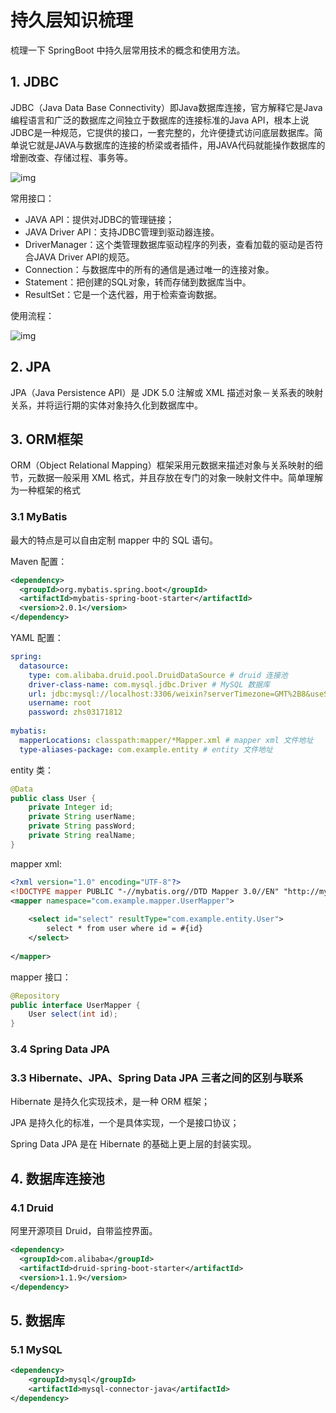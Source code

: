 # 持久层知识梳理

梳理一下 SpringBoot 中持久层常用技术的概念和使用方法。

## 1. JDBC

JDBC（Java Data Base Connectivity）即Java数据库连接，官方解释它是Java编程语言和广泛的数据库之间独立于数据库的连接标准的Java API，根本上说JDBC是一种规范，它提供的接口，一套完整的，允许便捷式访问底层数据库。简单说它就是JAVA与数据库的连接的桥梁或者插件，用JAVA代码就能操作数据库的增删改查、存储过程、事务等。

![img](https://images2015.cnblogs.com/blog/1066658/201702/1066658-20170203195903651-1572602039.png)

常用接口：

- JAVA API：提供对JDBC的管理链接；
- JAVA Driver API：支持JDBC管理到驱动器连接。
- DriverManager：这个类管理数据库驱动程序的列表，查看加载的驱动是否符合JAVA Driver API的规范。
- Connection：与数据库中的所有的通信是通过唯一的连接对象。
- Statement：把创建的SQL对象，转而存储到数据库当中。
- ResultSet：它是一个迭代器，用于检索查询数据。

使用流程：

![img](https://images2015.cnblogs.com/blog/1066658/201702/1066658-20170203203022667-674491962.png)

## 2. JPA

JPA（Java Persistence API）是 JDK 5.0 注解或 XML 描述对象－关系表的映射关系，并将运行期的实体对象持久化到数据库中。

## 3. ORM框架

ORM（Object Relational Mapping）框架采用元数据来描述对象与关系映射的细节，元数据一般采用 XML 格式，并且存放在专门的对象一映射文件中。简单理解为一种框架的格式

### 3.1 MyBatis

最大的特点是可以自由定制 mapper 中的 SQL 语句。

Maven 配置：

```xml
<dependency>	           	 
  <groupId>org.mybatis.spring.boot</groupId>	
  <artifactId>mybatis-spring-boot-starter</artifactId>	
  <version>2.0.1</version>	
</dependency>
```

YAML 配置：

```yaml
spring:
  datasource:
    type: com.alibaba.druid.pool.DruidDataSource # druid 连接池
    driver-class-name: com.mysql.jdbc.Driver # MySQL 数据库
    url: jdbc:mysql://localhost:3306/weixin?serverTimezone=GMT%2B8&useSSL=true
    username: root
    password: zhs03171812
        
mybatis:
  mapperLocations: classpath:mapper/*Mapper.xml # mapper xml 文件地址	
  type-aliases-package: com.example.entity # entity 文件地址	
```

entity 类：

```java
@Data
public class User {
    private Integer id;
    private String userName;
    private String passWord;
    private String realName;
}
```

mapper xml:

```xml
<?xml version="1.0" encoding="UTF-8"?>
<!DOCTYPE mapper PUBLIC "-//mybatis.org//DTD Mapper 3.0//EN" "http://mybatis.org/dtd/mybatis-3-mapper.dtd">
<mapper namespace="com.example.mapper.UserMapper">
 
    <select id="select" resultType="com.example.entity.User">
        select * from user where id = #{id}
    </select>
 
</mapper>
```

mapper 接口：

```java
@Repository
public interface UserMapper {
    User select(int id);
}
```

### 3.4 Spring Data JPA 



### 3.3 Hibernate、JPA、Spring Data JPA 三者之间的区别与联系

Hibernate 是持久化实现技术，是一种 ORM 框架；

JPA 是持久化的标准，一个是具体实现，一个是接口协议；

Spring Data JPA 是在 Hibernate 的基础上更上层的封装实现。

## 4. 数据库连接池

### 4.1 Druid

阿里开源项目 Druid，自带监控界面。

```xml
<dependency>
  <groupId>com.alibaba</groupId>
  <artifactId>druid-spring-boot-starter</artifactId>
  <version>1.1.9</version>
</dependency>
```

## 5. 数据库

### 5.1 MySQL

```xml
<dependency>	
    <groupId>mysql</groupId>	
    <artifactId>mysql-connector-java</artifactId>	
</dependency>
```


